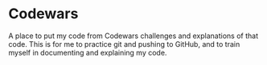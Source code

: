 # Codewars
A place to put my code from Codewars challenges and explanations of that code.
This is for me to practice git and pushing to GitHub, and to train myself in documenting and explaining my code.
